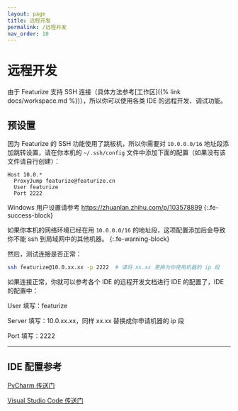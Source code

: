 ```yaml
---
layout: page
title: 远程开发
permalink: /远程开发
nav_order: 10
---
```


# 远程开发

由于 Featurize 支持 SSH 连接（具体方法参考[工作区]({% link docs/workspace.md %})），所以你可以使用各类 IDE 的远程开发、调试功能。

## 预设置

因为 Featurize 的 SSH 功能使用了跳板机，所以你需要对 `10.0.0.0/16` 地址段添加跳转设置，请在你本机的 `~/.ssh/config` 文件中添加下面的配置（如果没有该文件请自行创建）：

```
Host 10.0.*
  ProxyJump featurize@featurize.cn
  User featurize
  Port 2222
```

Windows 用户设置请参考 https://zhuanlan.zhihu.com/p/103578899
{:.fe-success-block}

如果你本机的网络环境已经在用 `10.0.0.0/16` 的地址段，这项配置添加后会导致你不能 ssh 到局域网中的其他机器。
{:.fe-warning-block}

然后，测试连接是否正常：

```bash
ssh featurize@10.0.xx.xx -p 2222  # 请将 xx.xx 更换为你使用机器的 ip 段
```

如果连接正常，你就可以参考各个 IDE 的远程开发文档进行 IDE 的配置了，IDE 的配置中：

User 填写：featurize

Server 填写：10.0.xx.xx，同样 xx.xx 替换成你申请机器的 ip 段

Port 填写：2222

-----------

## IDE 配置参考

[PyCharm 传送门](https://www.jetbrains.com/help/pycharm/configuring-remote-interpreters-via-ssh.html)

[Visual Studio Code 传送门](https://code.visualstudio.com/docs/remote/ssh-tutorial)
